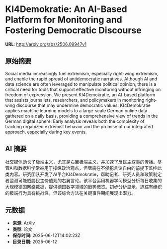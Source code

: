 # KI4Demokratie: An AI-Based Platform for Monitoring and Fostering Democratic Discourse

**URL**: http://arxiv.org/abs/2506.09947v1

## 原始摘要

Social media increasingly fuel extremism, especially right-wing extremism,
and enable the rapid spread of antidemocratic narratives. Although AI and data
science are often leveraged to manipulate political opinion, there is a
critical need for tools that support effective monitoring without infringing on
freedom of expression. We present KI4Demokratie, an AI-based platform that
assists journalists, researchers, and policymakers in monitoring right-wing
discourse that may undermine democratic values. KI4Demokratie applies machine
learning models to a large-scale German online data gathered on a daily basis,
providing a comprehensive view of trends in the German digital sphere. Early
analysis reveals both the complexity of tracking organized extremist behavior
and the promise of our integrated approach, especially during key events.


## AI 摘要

社交媒体助长了极端主义，尤其是右翼极端主义，并加速了反民主叙事的传播。尽管AI和数据科学常被用于操纵政治观点，但亟需在不侵犯言论自由的前提下监控此类内容。研究团队开发了AI平台KI4Demokratie，帮助记者、研究人员和政策制定者监测可能威胁民主价值观的右翼言论。该平台运用机器学习模型分析每日收集的大规模德国网络数据，提供德国数字领域的趋势概览。初步分析显示，追踪有组织的极端行为具有挑战性，但该综合方法在关键事件期间展现出潜力。

## 元数据

- **来源**: ArXiv
- **类型**: 论文
- **保存时间**: 2025-06-12T14:02:23Z
- **目录日期**: 2025-06-12
